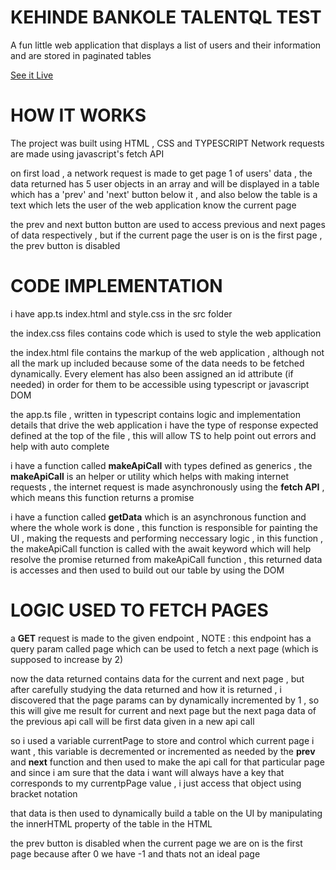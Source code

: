 # KEHINDE BANKOLE TALENTQL TEST

A fun little web application that displays a list of users and their information and are stored in paginated tables

[See it Live](https://kehindeql.netlify.app)

# HOW IT WORKS

The project was built using HTML , CSS and TYPESCRIPT
Network requests are made using javascript's fetch API

on first load , a network request is made to get page 1 of users' data , the data returned has 5 user objects in an array and will be displayed in a table which has a 'prev' and 'next' button below it , and also below the table is a text which lets the user of the web application know the current page

the prev and next button button are used to access previous and next pages of data respectively , but if the current page the user is on is the first page , the prev button is disabled

# CODE IMPLEMENTATION

i have app.ts index.html and style.css in the src folder

the index.css files contains code which is used to style the web application

the index.html file contains the markup of the web application , although not all the mark up included because some of the data needs to be fetched dynamically. Every element has also been assigned an id attribute (if needed) in order for them to be accessible using typescript or javascript DOM

the app.ts file , written in typescript contains logic and implementation details that drive the web application
i have the type of response expected defined at the top of the file , this will allow TS to help point out errors and help with auto complete

i have a function called **makeApiCall** with types defined as generics , the **makeApiCall** is an helper or utility which helps with making internet requests , the internet request is made asynchronously using the **fetch API** , which means this function returns a promise

i have a function called **getData** which is an asynchronous function and where the whole work is done , this function is responsible for painting the UI , making the requests and performing neccessary logic , in this function , the makeApiCall function is called with the await keyword which will help resolve the promise returned from makeApiCall function , this returned data is accesses and then used to build out our table by using the DOM

# LOGIC USED TO FETCH PAGES

a **GET** request is made to the given endpoint , NOTE : this endpoint  has a query param called page which can be used to fetch a next page (which is supposed to increase by 2)

now the data returned contains data for the current and next page , but after carefully studying the data returned and how it is returned , i discovered that the page params can by dynamically incremented by 1  , so this will give me result for current and next page but the next paga data of the previous api call will be first data given in a new api call

so i used a variable currentPage to store and control which current page i want , this variable is decremented or incremented as needed by the **prev** and **next** function and then used to make the api call for that particular page and since i am sure that the data i want will always have a key that corresponds to my currentpPage value , i just access that object using bracket notation

that data is then used to dynamically build a table on the UI by manipulating the innerHTML property of the table in the HTML 

the prev button is disabled when the current page we are on is the first page because after 0 we have -1 and thats not an ideal page